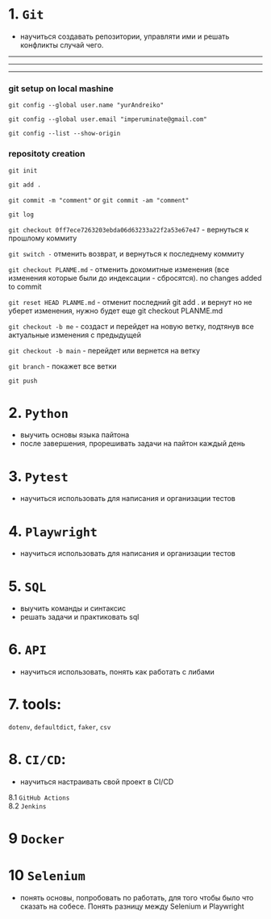 # 1. `Git`
- научиться создавать репозитории, управляти ими и решать конфликты случай чего.

---
---
---
### git setup on local mashine

`git config --global user.name "yurAndreiko"`

`git config --global user.email "imperuminate@gmail.com"`

`git config --list --show-origin`

### repositoty creation

`git init`

`git add .`

`git commit -m "comment"` or `git commit -am "comment"`

`git log`

`git checkout 0ff7ece7263203ebda06d63233a22f2a53e67e47` - вернуться к прошлому коммиту

`git switch -` отменить возврат, и вернуться к последнему коммиту

`git checkout PLANME.md` - отменить докомитные изменения (все изменения которые были до индексации - сбросятся). no changes added to commit

`git reset HEAD PLANME.md` - отменит последний git add . и вернут но не уберет изменения, нужно будет еще git checkout PLANME.md

`git checkout -b me` - создаст и перейдет на новую ветку, подтянув все актуальные изменения с предыдущей

`git checkout -b main` - перейдет или вернется на ветку

`git branch` - покажет все ветки

`git push`


# 2. `Python`
- выучить основы языка пайтона
- после завершения, прорешивать задачи на пайтон каждый день
# 3. `Pytest`
- научиться использовать для написания и организации тестов
# 4. `Playwright`
- научиться использовать для написания и организации тестов
# 5. `SQL`
- выучить команды и синтаксис
- решать задачи и практиковать sql  
# 6. `API`
- научиться использовать, понять как работать с либами
# 7. tools: 
`dotenv`, `defaultdict`, `faker`, `csv`
# 8. `CI/CD`:
- научиться настраивать свой проект в CI/CD

8.1 `GitHub Actions`\
8.2 `Jenkins`
# 9 `Docker`
# 10 `Selenium` 
- понять основы, попробовать по работать, для того чтобы было что сказать на собесе. Понять разницу между Selenium и Playwright